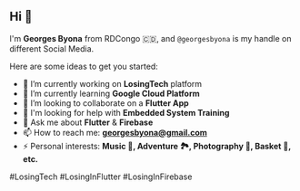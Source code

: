 ## Hi 👋

I'm **Georges Byona** from RDCongo 🇨🇩, and `@georgesbyona` is my handle on different Social Media.

Here are some ideas to get you started:

- 🔭 I’m currently working on **LosingTech** platform
- 🌱 I’m currently learning **Google Cloud Platform**
- 👯 I’m looking to collaborate on a **Flutter App**
- 🤔 I'm looking for help with **Embedded System Training**
- 💬 Ask me about **Flutter** & **Firebase**
- 📫 How to reach me: **georgesbyona@gmail.com**
- ⚡ Personal interests: **Music 🎵, Adventure 🏞️, Photography 📸, Basket 🏀, etc.**

#LosingTech #LosingInFlutter #LosingInFirebase
